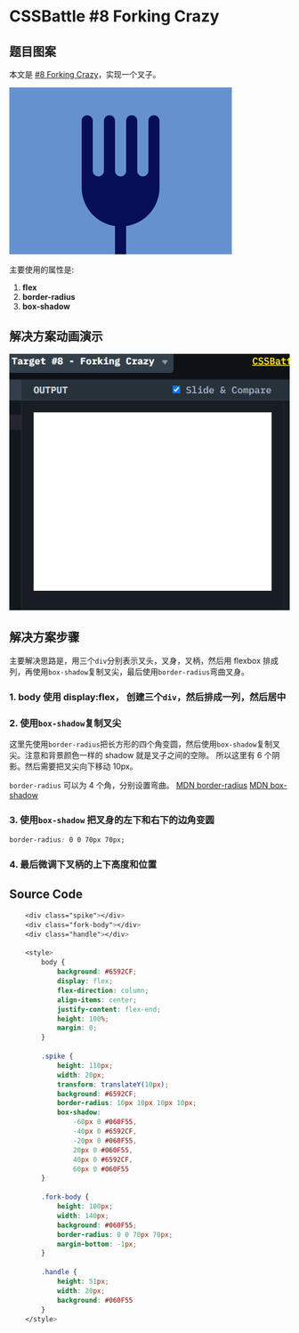 # CSSBattle #8 Forking Crazy

## 题目图案

本文是 [#8 Forking Crazy](https://cssbattle.dev/play/8)，实现一个叉子。

![#8 Forking Crazy](../img/8.png)

主要使用的属性是:

1. **flex**
2. **border-radius**
3. **box-shadow**

## 解决方案动画演示

![#8 Forking Crazy GIF](../img/8.gif)

## 解决方案步骤

主要解决思路是，用三个`div`分别表示叉头，叉身，叉柄，然后用 flexbox 排成列，再使用`box-shadow`复制叉尖，最后使用`border-radius`弯曲叉身。

### 1. body 使用 display:flex， 创建三个`div`，然后排成一列，然后居中

### 2. 使用`box-shadow`复制叉尖

这里先使用`border-radius`把长方形的四个角变圆，然后使用`box-shadow`复制叉尖。注意和背景颜色一样的 shadow 就是叉子之间的空隙。 所以这里有 6 个阴影。然后需要把叉尖向下移动 10px。

`border-radius` 可以为 4 个角，分别设置弯曲。 [MDN border-radius](https://developer.mozilla.org/zh-CN/docs/Web/CSS/border-radius) [MDN box-shadow](https://developer.mozilla.org/zh-CN/docs/Web/CSS/box-shadow)

### 3. 使用`box-shadow` 把叉身的左下和右下的边角变圆

```css
border-radius: 0 0 70px 70px;
```

### 4. 最后微调下叉柄的上下高度和位置

## Source Code

```CSS
    <div class="spike"></div>
    <div class="fork-body"></div>
    <div class="handle"></div>

    <style>
        body {
            background: #6592CF;
            display: flex;
            flex-direction: column;
            align-items: center;
            justify-content: flex-end;
            height: 100%;
            margin: 0;
        }

        .spike {
            height: 110px;
            width: 20px;
            transform: translateY(10px);
            background: #6592CF;
            border-radius: 10px 10px 10px 10px;
            box-shadow:
                -60px 0 #060F55,
                -40px 0 #6592CF,
                -20px 0 #060F55,
                20px 0 #060F55,
                40px 0 #6592CF,
                60px 0 #060F55
        }

        .fork-body {
            height: 100px;
            width: 140px;
            background: #060F55;
            border-radius: 0 0 70px 70px;
            margin-bottom: -1px;
        }

        .handle {
            height: 51px;
            width: 20px;
            background: #060F55
        }
    </style>
```
